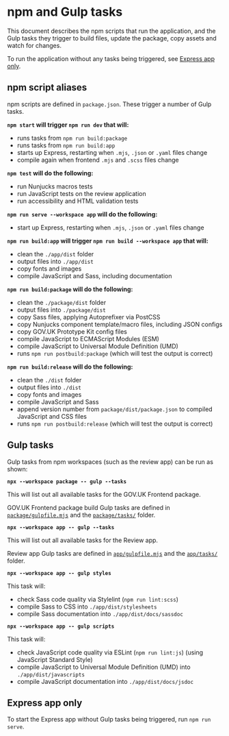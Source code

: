 # npm and Gulp tasks

This document describes the npm scripts that run the application, and the Gulp tasks they trigger to build files, update the package, copy assets and watch for changes.

To run the application without any tasks being triggered, see [Express app only](#express-app-only).

## npm script aliases

npm scripts are defined in `package.json`. These trigger a number of Gulp tasks.

**`npm start` will trigger `npm run dev` that will:**

- runs tasks from `npm run build:package`
- runs tasks from `npm run build:app`
- starts up Express, restarting when `.mjs`, `.json` or `.yaml` files change
- compile again when frontend `.mjs` and `.scss` files change

**`npm test` will do the following:**

- run Nunjucks macros tests
- run JavaScript tests on the review application
- run accessibility and HTML validation tests

**`npm run serve --workspace app` will do the following:**

- start up Express, restarting when `.mjs`, `.json` or `.yaml` files change

**`npm run build:app` will trigger `npm run build --workspace app` that will:**

- clean the `./app/dist` folder
- output files into `./app/dist`
- copy fonts and images
- compile JavaScript and Sass, including documentation

**`npm run build:package` will do the following:**

- clean the `./package/dist` folder
- output files into `./package/dist`
- copy Sass files, applying Autoprefixer via PostCSS
- copy Nunjucks component template/macro files, including JSON configs
- copy GOV.UK Prototype Kit config files
- compile JavaScript to ECMAScript Modules (ESM)
- compile JavaScript to Universal Module Definition (UMD)
- runs `npm run postbuild:package` (which will test the output is correct)

**`npm run build:release` will do the following:**

- clean the `./dist` folder
- output files into `./dist`
- copy fonts and images
- compile JavaScript and Sass
- append version number from `package/dist/package.json` to compiled JavaScript and CSS files
- runs `npm run postbuild:release` (which will test the output is correct)

## Gulp tasks

Gulp tasks from npm workspaces (such as the review app) can be run as shown:

**`npx --workspace package -- gulp --tasks`**

This will list out all available tasks for the GOV.UK Frontend package.

GOV.UK Frontend package build Gulp tasks are defined in [`package/gulpfile.mjs`](../../package/gulpfile.mjs) and the [`package/tasks/`](../../package/tasks) folder.

**`npx --workspace app -- gulp --tasks`**

This will list out all available tasks for the Review app.

Review app Gulp tasks are defined in [`app/gulpfile.mjs`](../../app/gulpfile.mjs) and the [`app/tasks/`](../../app/tasks) folder.

**`npx --workspace app -- gulp styles`**

This task will:

- check Sass code quality via Stylelint (`npm run lint:scss`)
- compile Sass to CSS into `./app/dist/stylesheets`
- compile Sass documentation into `./app/dist/docs/sassdoc`

**`npx --workspace app -- gulp scripts`**

This task will:

- check JavaScript code quality via ESLint (`npm run lint:js`) (using JavaScript Standard Style)
- compile JavaScript to Universal Module Definition (UMD) into `./app/dist/javascripts`
- compile JavaScript documentation into `./app/dist/docs/jsdoc`

## Express app only

To start the Express app without Gulp tasks being triggered, run `npm run serve`.

